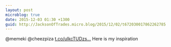 ```yaml
---
layout: post
microblog: true
date: 2015-12-03 01:30 +1300
guid: http://JacksonOfTrades.micro.blog/2015/12/02/t672030017862262785.html
---
```

@memeki @cheezpiza [t.co/ulkcTUDzs...](https://t.co/ulkcTUDzsZ) Here is my inspiration
